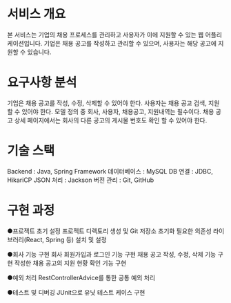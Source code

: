 # 서비스 개요
본 서비스는 기업의 채용 프로세스를 관리하고 사용자가 이에 지원할 수 있는 웹 어플리케이션입니다. 기업은 채용 공고를 작성하고 관리할 수 있으며, 사용자는 해당 공고에 지원할 수 있습니다.

# 요구사항 분석

기업은 채용 공고를 작성, 수정, 삭제할 수 있어야 한다.
사용자는 채용 공고 검색, 지원할 수 있어야 한다.
모델 정의 중 회사, 사용자, 채용공고, 지원내역는 필수이다.
채용 공고 상세 페이지에서는 회사의 다른 공고의 게시물 번호도 확인 할 수 있어야 한다.

# 기술 스택

Backend : Java, Spring Framework
데이터베이스 : MySQL
DB 연결 : JDBC, HikariCP
JSON 처리 : Jackson
버전 관리 : Git, GitHub

# 구현 과정

●프로젝트 초기 설정
프로젝트 디렉토리 생성 및 Git 저장소 초기화
필요한 의존성 라이브러리(React, Spring 등) 설치 및 설정

●회사 기능 구현
회사 회원가입과 로그인 기능 구현
채용 공고 작성, 수정, 삭제 기능 구현
작성한 채용 공고의 지원 현황 확인 기능 구현

●예외 처리
RestControllerAdvice를 통한 공통 예외 처리

●테스트 및 디버깅
JUnit으로 유닛 테스트 케이스 구현
